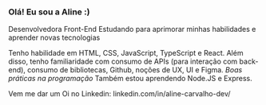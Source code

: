 ### Olá! Eu sou a Aline :)

Desenvolvedora Front-End
Estudando para aprimorar minhas habilidades e aprender novas tecnologias

Tenho habilidade em HTML, CSS, JavaScript, TypeScript e React. Além disso, tenho familiaridade com consumo de APIs (para interação com back-end), consumo de bibliotecas, Github, noções de UX, UI e Figma. *Boas práticas na programação*
Também estou aprendendo Node.JS e Express.

Vem me dar um Oi no Linkedin: linkedin.com/in/aline-carvalho-dev/ 
